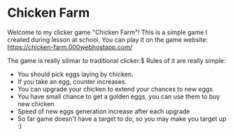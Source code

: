 # Chicken Farm
Welcome to my clicker game "Chicken Farm"!
This is a simple game I created during lesson at school.
You can play it on the game website:
https://chicken-farm.000webhostapp.com/
 
The game is really silimar to traditional clicker.$
Rules of it are really simple:
* You should pick eggs laying by chicken.
* If you take an egg, counter increases.
* You can upgrade your chicken to extend your chances to new eggs
* You have small chance to get a golden eggs, you can use them to buy new chicken
* Speed of new eggs generation increase after each upgrade
* So far game doesn't have a target to do, so you may make you target up :)
